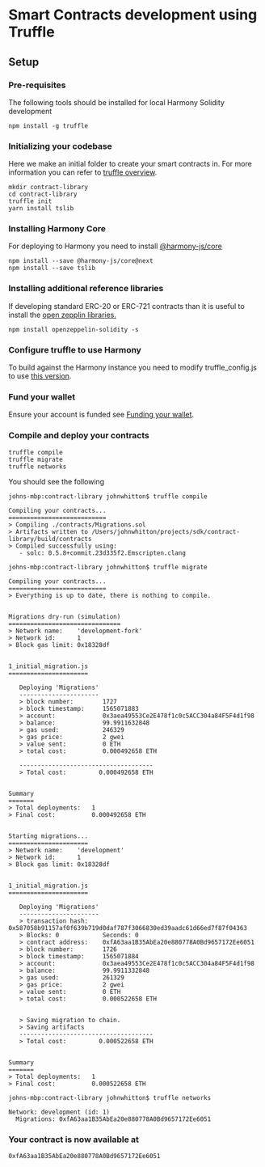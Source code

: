 # Smart Contracts development using Truffle

## Setup

### Pre-requisites

The following tools should be installed for local Harmony Solidity development

```text
npm install -g truffle
```

### Initializing your codebase

Here we make an initial folder to create your smart contracts in. For more information you can refer to [truffle overview](https://www.trufflesuite.com/docs/truffle/overview).

```text
mkdir contract-library
cd contract-library
truffle init
yarn install tslib
```

### Installing Harmony Core

For deploying to Harmony you need to install [@harmony-js/core](https://www.npmjs.com/package/@harmony-js/core)

```text
npm install --save @harmony-js/core@next
npm install --save tslib
```

### Installing additional reference libraries

If developing standard ERC-20 or ERC-721 contracts than it is useful to install the [open zepplin libraries.](https://openzeppelin.com/contracts/)

```text
npm install openzeppelin-solidity -s
```

### Configure truffle to use Harmony

To build against the Harmony instance you need to modify truffle\_config.js to use [this version](untitled.md).

### Fund your wallet

Ensure your account is funded see [Funding your wallet](../../local-harmony-web-wallet/funding-your-wallet.md).

### Compile and deploy your contracts

```text
truffle compile
truffle migrate
truffle networks
```

You should see the following

```text
johns-mbp:contract-library johnwhitton$ truffle compile

Compiling your contracts...
===========================
> Compiling ./contracts/Migrations.sol
> Artifacts written to /Users/johnwhitton/projects/sdk/contract-library/build/contracts
> Compiled successfully using:
   - solc: 0.5.8+commit.23d335f2.Emscripten.clang

johns-mbp:contract-library johnwhitton$ truffle migrate

Compiling your contracts...
===========================
> Everything is up to date, there is nothing to compile.


Migrations dry-run (simulation)
===============================
> Network name:    'development-fork'
> Network id:      1
> Block gas limit: 0x18328df


1_initial_migration.js
======================

   Deploying 'Migrations'
   ----------------------
   > block number:        1727
   > block timestamp:     1565071883
   > account:             0x3aea49553Ce2E478f1c0c5ACC304a84F5F4d1f98
   > balance:             99.9911632848
   > gas used:            246329
   > gas price:           2 gwei
   > value sent:          0 ETH
   > total cost:          0.000492658 ETH

   -------------------------------------
   > Total cost:         0.000492658 ETH


Summary
=======
> Total deployments:   1
> Final cost:          0.000492658 ETH


Starting migrations...
======================
> Network name:    'development'
> Network id:      1
> Block gas limit: 0x18328df


1_initial_migration.js
======================

   Deploying 'Migrations'
   ----------------------
   > transaction hash:    0x587058b91157af0f639b719d0daf787f3066830ed39aadc61d66ed7f87f04363
   > Blocks: 0            Seconds: 0
   > contract address:    0xfA63aa1B35AbEa20e880778A0Bd9657172Ee6051
   > block number:        1726
   > block timestamp:     1565071884
   > account:             0x3aea49553Ce2E478f1c0c5ACC304a84F5F4d1f98
   > balance:             99.9911332848
   > gas used:            261329
   > gas price:           2 gwei
   > value sent:          0 ETH
   > total cost:          0.000522658 ETH


   > Saving migration to chain.
   > Saving artifacts
   -------------------------------------
   > Total cost:         0.000522658 ETH


Summary
=======
> Total deployments:   1
> Final cost:          0.000522658 ETH

johns-mbp:contract-library johnwhitton$ truffle networks

Network: development (id: 1)
  Migrations: 0xfA63aa1B35AbEa20e880778A0Bd9657172Ee6051
```

### Your contract is now available at

```text
0xfA63aa1B35AbEa20e880778A0Bd9657172Ee6051
```

